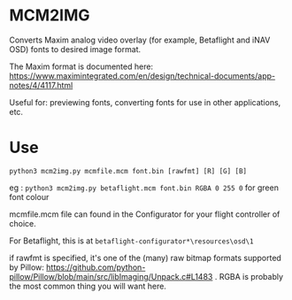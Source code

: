 # MCM2IMG

Converts Maxim analog video overlay (for example, Betaflight and iNAV OSD) fonts to desired image format.

The Maxim format is documented here: https://www.maximintegrated.com/en/design/technical-documents/app-notes/4/4117.html

Useful for: previewing fonts, converting fonts for use in other applications, etc.

# Use

`python3 mcm2img.py mcmfile.mcm font.bin [rawfmt] [R] [G] [B]`

eg : `python3 mcm2img.py betaflight.mcm font.bin RGBA 0 255 0` for green font colour

mcmfile.mcm file can found in the Configurator for your flight controller of choice.

For Betaflight, this is at `betaflight-configurator*\resources\osd\1`


if rawfmt is specified, it's one of the (many) raw bitmap formats supported by Pillow: https://github.com/python-pillow/Pillow/blob/main/src/libImaging/Unpack.c#L1483 . RGBA is probably the most common thing you will want here.

